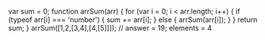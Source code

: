 var sum = 0;
function arrSum(arr) {
	for (var i = 0; i < arr.length; i++) {
		if (typeof arr[i] === 'number') {
			sum += arr[i]; 
		} else {
			arrSum(arr[i]);
		}
	}
	return sum;
}
arrSum([1,2,[3,4],[4,[5]]]);
// answer = 19; elements = 4
